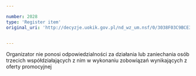 ```yaml
---

number: 2028
type: 'Register item'
original_uri: 'http://decyzje.uokik.gov.pl/nd_wz_um.nsf/0/3038F03C9BCE3EE5C12577A60025E5D6?OpenDocument'


---
```


Organizator nie ponosi odpowiedzialności za działania lub zaniechania osób trzecich współdziałających z nim w wykonaniu zobowiązań wynikających z oferty promocyjnej
